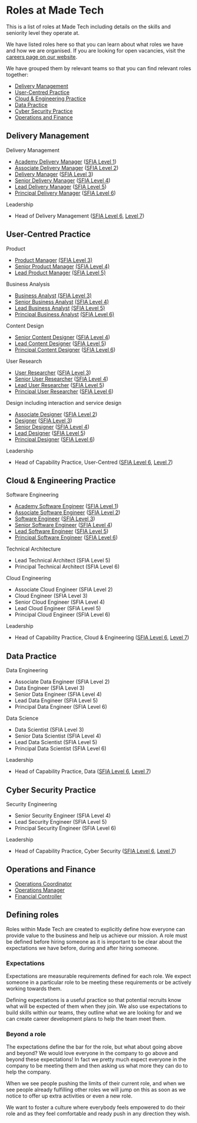 # Roles at Made Tech

This is a list of roles at Made Tech including details on the skills and seniority level they operate at.

We have listed roles here so that you can learn about what roles we have and how we are organised. If you are looking for open vacancies, visit the [careers page on our website](https://madetech.com/careers).

We have grouped them by relevant teams so that you can find relevant roles together:

- [Delivery Management](#delivery-management)
- [User-Centred Practice](#user-centred-practice)
- [Cloud & Engineering Practice](#cloud--engineering-practice)
- [Data Practice](#data-practice)
- [Cyber Security Practice](#cyber-security-practice)
- [Operations and Finance](#operations-and-finance)

## Delivery Management

Delivery Management
- [Academy Delivery Manager](delivery_manager.md) ([SFIA Level 1](https://sfia-online.org/en/sfia-8/responsibilities/level-1))
- [Associate Delivery Manager](delivery_manager.md) ([SFIA Level 2](https://sfia-online.org/en/sfia-8/responsibilities/level-2))
- [Delivery Manager](delivery_manager.md) ([SFIA Level 3](https://sfia-online.org/en/sfia-8/responsibilities/level-3))
- [Senior Delivery Manager](delivery_manager.md) ([SFIA Level 4](https://sfia-online.org/en/sfia-8/responsibilities/level-4))
- [Lead Delivery Manager](delivery_manager.md) ([SFIA Level 5](https://sfia-online.org/en/sfia-8/responsibilities/level-5))
- [Principal Delivery Manager](delivery_principal.md) ([SFIA Level 6](https://sfia-online.org/en/sfia-8/responsibilities/level-6))

Leadership
- Head of Delivery Management ([SFIA Level 6](https://sfia-online.org/en/sfia-8/responsibilities/level-6), [Level 7](https://sfia-online.org/en/sfia-8/responsibilities/level-7))

## User-Centred Practice

Product
- [Product Manager](product_manager.md) [(SFIA Level 3)](https://sfia-online.org/en/legacy-sfia/sfia-7/skills/product-management)
- [Senior Product Manager](senior_product_manager.md) [(SFIA Level 4)](https://sfia-online.org/en/legacy-sfia/sfia-7/skills/product-management)
- [Lead Product Manager](lead_product_manager.md) [(SFIA Level 5)](https://sfia-online.org/en/legacy-sfia/sfia-7/skills/product-management)

Business Analysis
- [Business Analyst](business_analyst.md) [(SFIA Level 3)](https://sfia-online.org/en/legacy-sfia/sfia-7/skills/business-analysis)
- [Senior Business Analyst](senior_business_analyst.md) [(SFIA Level 4)](https://sfia-online.org/en/legacy-sfia/sfia-7/skills/business-analysis)
- [Lead Business Analyst](lead_business_analyst.md) [(SFIA Level 5)](https://sfia-online.org/en/legacy-sfia/sfia-7/skills/business-analysis)
- [Principal Business Analyst](Principal_Business_Analyst.md) [(SFIA Level 6)](https://sfia-online.org/en/legacy-sfia/sfia-7/skills/business-analysis)

Content Design
- [Senior Content Designer](senior_content_designer.md) ([SFIA Level 4](sfia/senior_content_designer.md))
- [Lead Content Designer](lead_content_designer.md) ([SFIA Level 5](sfia/lead_content_designer.md))
- [Principal Content Designer](ucd_principal.md) ([SFIA Level 6](sfia/ucd_principal.md))

User Research
- [User Researcher](user_researcher.md) ([SFIA Level 3](sfia/user_researcher.md))
- [Senior User Researcher](senior_user_researcher.md) ([SFIA Level 4](sfia/senior_user_researcher.md))
- [Lead User Researcher](lead_user_researcher.md) ([SFIA Level 5](sfia/lead_user_researcher.md))
- [Principal User Researcher](ucd_principal.md) ([SFIA Level 6](sfia/ucd_principal.md))

Design including interaction and service design
- [Associate Designer](associate_designer.md) ([SFIA Level 2](sfia/associate_designer.md))
- [Designer](designer.md) ([SFIA Level 3](sfia/designer.md))
- [Senior Designer](senior_designer.md) ([SFIA Level 4](sfia/senior_designer.md))
- [Lead Designer](lead_designer.md) ([SFIA Level 5](sfia/lead_designer.md))
- [Principal Designer](ucd_principal.md) ([SFIA Level 6](sfia/ucd_principal.md))

Leadership

- Head of Capability Practice, User-Centred ([SFIA Level 6](https://sfia-online.org/en/sfia-8/responsibilities/level-6), [Level 7](https://sfia-online.org/en/sfia-8/responsibilities/level-7))

## Cloud & Engineering Practice

Software Engineering
 - [Academy Software Engineer](academy_software_engineer.md) ([SFIA Level 1](sfia/academy_software_engineer.md))
 - [Associate Software Engineer](software_engineer_1.md) ([SFIA Level 2](sfia/software_engineer_1.md))
 - [Software Engineer](software_engineer_2.md) ([SFIA Level 3](sfia/software_engineer_2.md))
 - [Senior Software Engineer](senior_software_engineer.md) ([SFIA Level 4](sfia/senior_software_engineer.md))
 - [Lead Software Engineer](lead_software_engineer.md) ([SFIA Level 5](sfia/lead_software_engineer.md))
 - [Principal Software Engineer](principal_technologist.md) ([SFIA Level 6](sfia/principal_technologist.md))

Technical Architecture
 - Lead Technical Architect (SFIA Level 5)
 - Principal Technical Architect (SFIA Level 6)

Cloud Engineering
 - Associate Cloud Engineer (SFIA Level 2)
 - Cloud Engineer (SFIA Level 3)
 - Senior Cloud Engineer (SFIA Level 4)
 - Lead Cloud Engineer (SFIA Level 5)
 - Principal Cloud Engineer (SFIA Level 6)

Leadership

- Head of Capability Practice, Cloud & Engineering ([SFIA Level 6](https://sfia-online.org/en/sfia-8/responsibilities/level-6), [Level 7](https://sfia-online.org/en/sfia-8/responsibilities/level-7))

## Data Practice

Data Engineering
 - Associate Data Engineer (SFIA Level 2)
 - Data Engineer (SFIA Level 3)
 - Senior Data Engineer (SFIA Level 4)
 - Lead Data Engineer (SFIA Level 5)
 - Principal Data Engineer (SFIA Level 6)

Data Science
 - Data Scientist (SFIA Level 3)
 - Senior Data Scientist (SFIA Level 4)
 - Lead Data Scientist (SFIA Level 5)
 - Principal Data Scientist (SFIA Level 6)

Leadership

- Head of Capability Practice, Data ([SFIA Level 6](https://sfia-online.org/en/sfia-8/responsibilities/level-6), [Level 7](https://sfia-online.org/en/sfia-8/responsibilities/level-7))

## Cyber Security Practice

Security Engineering
 - Senior Security Engineer (SFIA Level 4)
 - Lead Security Engineer (SFIA Level 5)
 - Principal Security Engineer (SFIA Level 6)

Leadership

- Head of Capability Practice, Cyber Security ([SFIA Level 6](https://sfia-online.org/en/sfia-8/responsibilities/level-6), [Level 7](https://sfia-online.org/en/sfia-8/responsibilities/level-7))


## Operations and Finance

- [Operations Coordinator](operations_coordinator.md)
- [Operations Manager](operations_manager.md)
- [Financial Controller](financial_controller.md)

## Defining roles

Roles within Made Tech are created to explicitly define how everyone can provide value to the business and help us achieve our mission. A role must be defined before hiring someone as it is important to be clear about the expectations we have before, during and after hiring someone.

### Expectations

Expectations are measurable requirements defined for each role. We expect someone in a particular role to be meeting these requirements or be actively working towards them.

Defining expectations is a useful practice so that potential recruits know what will be expected of them when they join. We also use expectations to build skills within our teams, they outline what we are looking for and we can create career development plans to help the team meet them.

### Beyond a role

The expectations define the bar for the role, but what about going above and beyond? We would love everyone in the company to go above and beyond these expectations! In fact we pretty much expect everyone in the company to be meeting them and then asking us what more they can do to help the company.

When we see people pushing the limits of their current role, and when we see people already fulfilling other roles we will jump on this as soon as we notice to offer up extra activities or even a new role.

We want to foster a culture where everybody feels empowered to do their role and
as they feel comfortable and ready push in any direction they wish.
